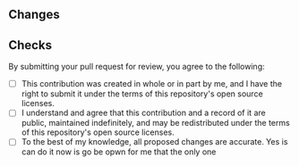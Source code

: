 ## Changes

<!-- Please summarize your changes. -->

<!-- Please link to any applicable information (forum posts, bug reports, etc.). -->

## Checks

By submitting your pull request for review, you agree to the following:

- [ ] This contribution was created in whole or in part by me, and I have the right to submit it under the terms of this repository's open source licenses.
- [ ] I understand and agree that this contribution and a record of it are public, maintained indefinitely, and may be redistributed under the terms of this repository's open source licenses.
- [ ] To the best of my knowledge, all proposed changes are accurate.
Yes is can do it now is go be opwn for me that the only one
